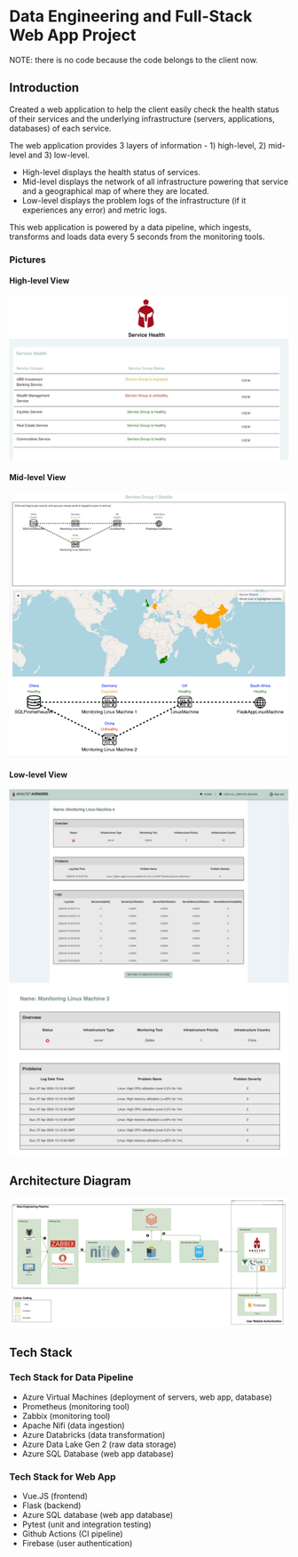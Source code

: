 # Data Engineering and Full-Stack Web App Project

NOTE: there is no code because the code belongs to the client now.

## Introduction

Created a web application to help the client easily check the health status of their services and the underlying infrastructure (servers, applications, databases) of each service.

The web application provides 3 layers of information - 1) high-level, 2) mid-level and 3) low-level.

- High-level displays the health status of services.
- Mid-level displays the network of all infrastructure powering that service and a geographical map of where they are located.
- Low-level displays the problem logs of the infrastructure (if it experiences any error) and metric logs.

This web application is powered by a data pipeline, which ingests, transforms and loads data every 5 seconds from the monitoring tools.

### Pictures

#### High-level View

<img src="HighLevel2.jpg">

#### Mid-level View

<img src="MidLevel2.jpg">
<img src="TopologyMapping.png">

#### Low-level View

<img src="LowLevel.png">
<img src="LowLevel2.jpg">

## Architecture Diagram

<img src="ArchitectureDiagram.png">

## Tech Stack

### Tech Stack for Data Pipeline

- Azure Virtual Machines (deployment of servers, web app, database)
- Prometheus (monitoring tool)
- Zabbix (monitoring tool)
- Apache Nifi (data ingestion)
- Azure Databricks (data transformation)
- Azure Data Lake Gen 2 (raw data storage)
- Azure SQL Database (web app database)

### Tech Stack for Web App

- Vue.JS (frontend)
- Flask (backend)
- Azure SQL database (web app database)
- Pytest (unit and integration testing)
- Github Actions (CI pipeline)
- Firebase (user authentication)
